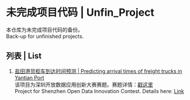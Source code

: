 # 未完成项目代码 | Unfin_Project
本仓库为未完成项目代码的备份。  
Back-up for unfinished projects.  

## 列表 | List
1. [盐田港货柜车到达时间预测 | Predicting arrival times of freight trucks in Yantian Port](https://github.com/QindanUCL/Unfin_Project/blob/master/Predicting%20arrival%20times%20of%20freight%20trucks%20in%20Yantian%20Port.ipynb)  
该项目为深圳开放数据应用创新大赛赛题。赛题详情：[戳这里](https://opendata.sz.gov.cn/sodic2019/node/470)  
Project for Shenzhen Open Data Innovation Contest. Details here: [Link](https://opendata.sz.gov.cn/sodic2019/node/470)
